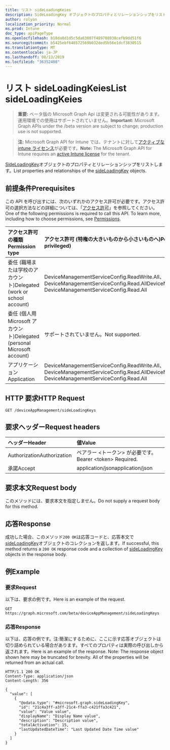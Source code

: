 ```yaml
---
title: リスト sideLoadingKeies
description: SideLoadingKey オブジェクトのプロパティとリレーションシップをリストします。
author: rolyon
localization_priority: Normal
ms.prod: Intune
doc_type: apiPageType
ms.openlocfilehash: b18da0d1d5c5da63007f489708938cefb9dd51f6
ms.sourcegitcommit: b5425ebf648572569b032ded5b56e1dcf3830515
ms.translationtype: MT
ms.contentlocale: ja-JP
ms.lasthandoff: 08/13/2019
ms.locfileid: "36352408"
---
```

# <a name="list-sideloadingkeies"></a><span data-ttu-id="85107-103">リスト sideLoadingKeies</span><span class="sxs-lookup"><span data-stu-id="85107-103">List sideLoadingKeies</span></span>

> <span data-ttu-id="85107-104">**重要:** ベータ版の Microsoft Graph Api は変更される可能性があります。運用環境での使用はサポートされていません。</span><span class="sxs-lookup"><span data-stu-id="85107-104">**Important:** Microsoft Graph APIs under the /beta version are subject to change; production use is not supported.</span></span>

> <span data-ttu-id="85107-105">**注:** Microsoft Graph API for Intune では、テナントに対して[アクティブな intune ライセンス](https://go.microsoft.com/fwlink/?linkid=839381)が必要です。</span><span class="sxs-lookup"><span data-stu-id="85107-105">**Note:** The Microsoft Graph API for Intune requires an [active Intune license](https://go.microsoft.com/fwlink/?linkid=839381) for the tenant.</span></span>

<span data-ttu-id="85107-106">[SideLoadingKey](../resources/intune-onboarding-sideloadingkey.md)オブジェクトのプロパティとリレーションシップをリストします。</span><span class="sxs-lookup"><span data-stu-id="85107-106">List properties and relationships of the [sideLoadingKey](../resources/intune-onboarding-sideloadingkey.md) objects.</span></span>

## <a name="prerequisites"></a><span data-ttu-id="85107-107">前提条件</span><span class="sxs-lookup"><span data-stu-id="85107-107">Prerequisites</span></span>
<span data-ttu-id="85107-p101">この API を呼び出すには、次のいずれかのアクセス許可が必要です。アクセス許可の選択方法などの詳細については、「[アクセス許可](/graph/permissions-reference)」を参照してください。</span><span class="sxs-lookup"><span data-stu-id="85107-p101">One of the following permissions is required to call this API. To learn more, including how to choose permissions, see [Permissions](/graph/permissions-reference).</span></span>

|<span data-ttu-id="85107-110">アクセス許可の種類</span><span class="sxs-lookup"><span data-stu-id="85107-110">Permission type</span></span>|<span data-ttu-id="85107-111">アクセス許可 (特権の大きいものから小さいものへ)</span><span class="sxs-lookup"><span data-stu-id="85107-111">Permissions (from most to least privileged)</span></span>|
|:---|:---|
|<span data-ttu-id="85107-112">委任 (職場または学校のアカウント)</span><span class="sxs-lookup"><span data-stu-id="85107-112">Delegated (work or school account)</span></span>|<span data-ttu-id="85107-113">DeviceManagementServiceConfig.ReadWrite.All、DeviceManagementServiceConfig.Read.All</span><span class="sxs-lookup"><span data-stu-id="85107-113">DeviceManagementServiceConfig.ReadWrite.All, DeviceManagementServiceConfig.Read.All</span></span>|
|<span data-ttu-id="85107-114">委任 (個人用 Microsoft アカウント)</span><span class="sxs-lookup"><span data-stu-id="85107-114">Delegated (personal Microsoft account)</span></span>|<span data-ttu-id="85107-115">サポートされていません。</span><span class="sxs-lookup"><span data-stu-id="85107-115">Not supported.</span></span>|
|<span data-ttu-id="85107-116">アプリケーション</span><span class="sxs-lookup"><span data-stu-id="85107-116">Application</span></span>|<span data-ttu-id="85107-117">DeviceManagementServiceConfig.ReadWrite.All、DeviceManagementServiceConfig.Read.All</span><span class="sxs-lookup"><span data-stu-id="85107-117">DeviceManagementServiceConfig.ReadWrite.All, DeviceManagementServiceConfig.Read.All</span></span>|

## <a name="http-request"></a><span data-ttu-id="85107-118">HTTP 要求</span><span class="sxs-lookup"><span data-stu-id="85107-118">HTTP Request</span></span>
<!-- {
  "blockType": "ignored"
}
-->
``` http
GET /deviceAppManagement/sideLoadingKeys
```

## <a name="request-headers"></a><span data-ttu-id="85107-119">要求ヘッダー</span><span class="sxs-lookup"><span data-stu-id="85107-119">Request headers</span></span>
|<span data-ttu-id="85107-120">ヘッダー</span><span class="sxs-lookup"><span data-stu-id="85107-120">Header</span></span>|<span data-ttu-id="85107-121">値</span><span class="sxs-lookup"><span data-stu-id="85107-121">Value</span></span>|
|:---|:---|
|<span data-ttu-id="85107-122">Authorization</span><span class="sxs-lookup"><span data-stu-id="85107-122">Authorization</span></span>|<span data-ttu-id="85107-123">ベアラー &lt;トークン&gt; が必要です。</span><span class="sxs-lookup"><span data-stu-id="85107-123">Bearer &lt;token&gt; Required.</span></span>|
|<span data-ttu-id="85107-124">承諾</span><span class="sxs-lookup"><span data-stu-id="85107-124">Accept</span></span>|<span data-ttu-id="85107-125">application/json</span><span class="sxs-lookup"><span data-stu-id="85107-125">application/json</span></span>|

## <a name="request-body"></a><span data-ttu-id="85107-126">要求本文</span><span class="sxs-lookup"><span data-stu-id="85107-126">Request body</span></span>
<span data-ttu-id="85107-127">このメソッドには、要求本文を指定しません。</span><span class="sxs-lookup"><span data-stu-id="85107-127">Do not supply a request body for this method.</span></span>

## <a name="response"></a><span data-ttu-id="85107-128">応答</span><span class="sxs-lookup"><span data-stu-id="85107-128">Response</span></span>
<span data-ttu-id="85107-129">成功した場合、このメソッド`200 OK`は応答コードと、応答本文で[sideLoadingKey](../resources/intune-onboarding-sideloadingkey.md)オブジェクトのコレクションを返します。</span><span class="sxs-lookup"><span data-stu-id="85107-129">If successful, this method returns a `200 OK` response code and a collection of [sideLoadingKey](../resources/intune-onboarding-sideloadingkey.md) objects in the response body.</span></span>

## <a name="example"></a><span data-ttu-id="85107-130">例</span><span class="sxs-lookup"><span data-stu-id="85107-130">Example</span></span>

### <a name="request"></a><span data-ttu-id="85107-131">要求</span><span class="sxs-lookup"><span data-stu-id="85107-131">Request</span></span>
<span data-ttu-id="85107-132">以下は、要求の例です。</span><span class="sxs-lookup"><span data-stu-id="85107-132">Here is an example of the request.</span></span>
``` http
GET https://graph.microsoft.com/beta/deviceAppManagement/sideLoadingKeys
```

### <a name="response"></a><span data-ttu-id="85107-133">応答</span><span class="sxs-lookup"><span data-stu-id="85107-133">Response</span></span>
<span data-ttu-id="85107-p102">以下は、応答の例です。注:簡潔にするために、ここに示す応答オブジェクトは切り詰められている場合があります。すべてのプロパティは実際の呼び出しから返されます。</span><span class="sxs-lookup"><span data-stu-id="85107-p102">Here is an example of the response. Note: The response object shown here may be truncated for brevity. All of the properties will be returned from an actual call.</span></span>
``` http
HTTP/1.1 200 OK
Content-Type: application/json
Content-Length: 356

{
  "value": [
    {
      "@odata.type": "#microsoft.graph.sideLoadingKey",
      "id": "21c4a3ff-a3ff-21c4-ffa3-c421ffa3c421",
      "value": "Value value",
      "displayName": "Display Name value",
      "description": "Description value",
      "totalActivation": 15,
      "lastUpdatedDateTime": "Last Updated Date Time value"
    }
  ]
}
```






